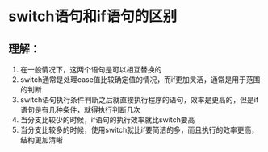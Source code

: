 # switch语句和if语句的区别

## 理解：

1. 在一般情况下，这两个语句是可以相互替换的
2. switch通常是处理case值比较确定值的情况，而if更加灵活，通常是用于范围的判断
3. switch语句执行条件判断之后就直接执行程序的语句，效率是更高的，但是if语句是有几种条件，就得执行判断几次
4. 当分支比较少的时候，if语句的执行效率就比switch要高
5. 当分支比较多的时候，使用switch就比if要简洁的多，而且执行的效率更高，结构更加清晰